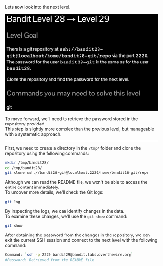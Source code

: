 Lets now look into the next level.

![untitled](ScreenShots/Level%2028%20->%2029.jpg)

To move forward, we'll need to retrieve the password stored in the repository provided.  
This step is slightly more complex than the previous level, but manageable with a systematic approach.

---
First, we need to create a directory in the `/tmp/` folder and clone the repository using the following commands:
```bash
mkdir /tmp/bandit28/
cd /tmp/bandit28/
git clone ssh://bandit28-git@localhost:2220/home/bandit28-git/repo
```
Although we can read the README file, we won't be able to access the entire content immediately.  
To uncover more details, we'll check the Git logs:
```bash
git log
```
By inspecting the logs, we can identify changes in the data.  
To examine these changes, we'll use the `git show` command:
```bash
git show
```
After obtaining the password from the changes in the repository, we can exit the current SSH session and connect to the next level with the following command:
```bash
Command: `ssh -p 2220 bandit29@bandit.labs.overthewire.org`
#Password: Retrieved from the README file
```
<!-- Password: `tQKvmcwNYcFS6vmPHIUSI3ShmsrQZK8S` -->